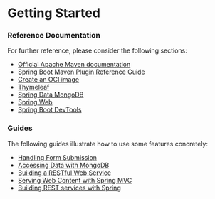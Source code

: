 # Getting Started

### Reference Documentation
For further reference, please consider the following sections:

* [Official Apache Maven documentation](https://maven.apache.org/guides/index.html)
* [Spring Boot Maven Plugin Reference Guide](https://docs.spring.io/spring-boot/docs/3.2.5-SNAPSHOT/maven-plugin/reference/html/)
* [Create an OCI image](https://docs.spring.io/spring-boot/docs/3.2.5-SNAPSHOT/maven-plugin/reference/html/#build-image)
* [Thymeleaf](https://docs.spring.io/spring-boot/docs/3.2.5-SNAPSHOT/reference/htmlsingle/index.html#web.servlet.spring-mvc.template-engines)
* [Spring Data MongoDB](https://docs.spring.io/spring-boot/docs/3.2.5-SNAPSHOT/reference/htmlsingle/index.html#data.nosql.mongodb)
* [Spring Web](https://docs.spring.io/spring-boot/docs/3.2.5-SNAPSHOT/reference/htmlsingle/index.html#web)
* [Spring Boot DevTools](https://docs.spring.io/spring-boot/docs/3.2.5-SNAPSHOT/reference/htmlsingle/index.html#using.devtools)

### Guides
The following guides illustrate how to use some features concretely:

* [Handling Form Submission](https://spring.io/guides/gs/handling-form-submission/)
* [Accessing Data with MongoDB](https://spring.io/guides/gs/accessing-data-mongodb/)
* [Building a RESTful Web Service](https://spring.io/guides/gs/rest-service/)
* [Serving Web Content with Spring MVC](https://spring.io/guides/gs/serving-web-content/)
* [Building REST services with Spring](https://spring.io/guides/tutorials/rest/)


